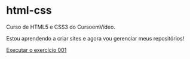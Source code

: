 # html-css
 Curso de HTML5 e CSS3 do CursoemVídeo.

 Estou aprendendo a criar sites e agora vou gerenciar meus repositórios!

 <a href="https://matheusbueno98.github.io/html-css/d010/index.html">Executar o exercício 001</a>